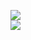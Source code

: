 [![](https://img.shields.io/badge/Made%20With-Github%20Spray-lightgrey.svg?style=for-the-badge&logo=github)](https://github.com/Annihil/github-spray#4736)  
[![](https://i.imgur.com/2DrTn0Z.gif)](https://github.com/Annihil/github-spray)